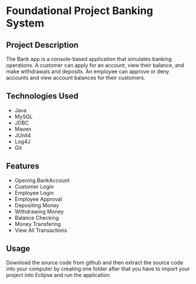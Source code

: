 <h1>Foundational Project Banking System</h1>
 <h2>Project Description</h2>
 The Bank app is a console-based application that simulates banking operations. A customer can apply for an account, view their balance, and make withdrawals and deposits. An employee can approve or deny accounts and view account balances for their customers.
<h2>Technologies Used</h2>
<ul>
<li>Java</li>
<li>MySQL</li>
<li>JDBC</li>
<li>Maven</li>
<li>JUnit4</li>
<li>Log4J</li>
<li>Git</li>
</ul>
<h2>Features</h2>
<ul>
<li>Opening BankAccount</li>
<li>Customer Login</li>
<li>Employee Login</li>
<li>Employee Approval</li>
<li>Depositing Money</li>
<li>Withdrawing Money</li>
<li>Balance Checking</li>
<li>Money Transfering</li>
<li>View All Transactions</li>
</ul>
<h2>Usage</h2>
   Download the source code from github and then extract the source code into your computer by creating one folder  after that you have to import your project into Eclipse and run the application
